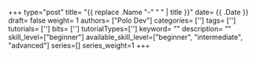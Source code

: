 +++
type="post"
title= "{{ replace .Name "-" " " | title }}"
date= {{ .Date }}
draft= false
weight= 1
authors= ["Polo Dev"]
categories= ['']
tags= ['']
tutorials= ['']
bits= ['']
tutorialTypes=['']
keyword= ""
description= ""
skill_level=["beginner"]
available_skill_level=["beginner", "intermediate", "advanced"]
series=[]
series_weight=1
+++

